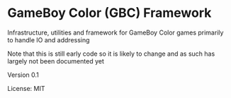 # GameBoy Color (GBC) Framework
Infrastructure, utilities and framework for GameBoy Color games primarily to handle IO and addressing

Note that this is still early code so it is likely to change and as such has largely not been documented yet

Version 0.1

License: MIT